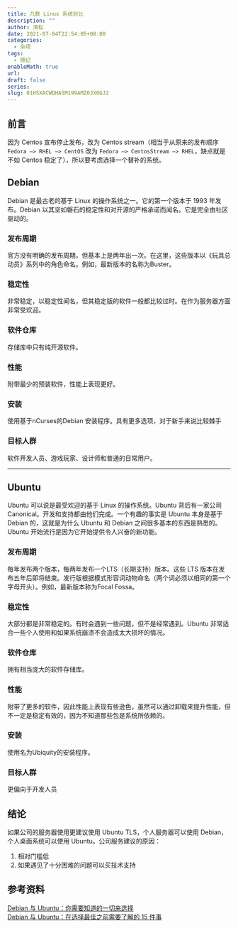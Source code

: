```yaml
---
title: 几款 Linux 系统对比
description: ""
author: 清松
date: 2021-07-04T22:54:05+08:00
categories:
  - 杂项
tags:
  - 随记
enableMath: true
url: 
draft: false
series: 
slug: 01HSXACWDHASM199AMZ0JX0GJ2
---
```

## 前言
因为 Centos 宣布停止发布，改为 Centos stream（相当于从原来的发布顺序`Fedora –> RHEL –> CentOS` 改为 `Fedora –> CentosStream –> RHEL`，缺点就是不如 Centos 稳定了），所以要考虑选择一个替补的系统。

## Debian
Debian 是最古老的基于 Linux 的操作系统之一。它的第一个版本于 1993 年发布。Debian 以其坚如磐石的稳定性和对开源的严格承诺而闻名。它是完全由社区驱动的。

### 发布周期
官方没有明确的发布周期，但基本上是两年出一次。在这里，这些版本以《玩具总动员》系列中的角色命名。例如，最新版本的名称为Buster。

### 稳定性
非常稳定，以稳定性闻名，但其稳定版的软件一般都比较过时。在作为服务器方面非常受欢迎。

### 软件仓库
存储库中只有纯开源软件。

### 性能
附带最少的预装软件，性能上表现更好。

### 安装
使用基于nCurses的Debian 安装程序。具有更多选项，对于新手来说比较棘手

### 目标人群
软件开发人员、游戏玩家、设计师和普通的日常用户。

---
## Ubuntu
Ubuntu 可以说是最受欢迎的基于 Linux 的操作系统。Ubuntu 背后有一家公司 Canonical。开发和支持都由他们完成。一个有趣的事实是 Ubuntu 本身是基于 Debian 的，这就是为什么 Ubuntu 和 Debian 之间很多基本的东西是熟悉的。Ubuntu 开始流行是因为它开始提供令人兴奋的新功能。

### 发布周期
每年发布两个版本，每两年发布一个LTS（长期支持）版本。这些 LTS 版本在发布五年后即将结束。发行版根据模式形容词动物命名（两个词必须以相同的第一个字母开头）。例如，最新版本称为Focal Fossa。

### 稳定性
大部分都是非常稳定的。有时会遇到一些问题，但不是经常遇到。Ubuntu 非常适合一些个人使用和如果系统崩溃不会造成太大损坏的情况。

### 软件仓库
拥有相当庞大的软件存储库。

### 性能
附带了更多的软件，因此性能上表现有些逊色，虽然可以通过卸载来提升性能，但不一定是稳定有效的，因为不知道那些包是系统所依赖的。

### 安装
使用名为Ubiquity的安装程序。

### 目标人群
更偏向于开发人员

## 结论
如果公司的服务器使用更建议使用 Ubuntu TLS，个人服务器可以使用 Debian，个人桌面系统可以使用 Ubuntu。公司服务建议的原因：  
1. 相对门槛低
2. 如果遇见了十分困难的问题可以买技术支持


## 参考资料
[Debian 与 Ubuntu：你需要知道的一切来选择](https://www.fosslinux.com/40109/debian-vs-ubuntu-everything-you-need-to-know-to-choose.htm)  
[Debian 与 Ubuntu：在选择最佳之前需要了解的 15 件事](https://www.ubuntupit.com/debian-vs-ubuntu-top-things-to-know-before-choosing-the-best-one/)
